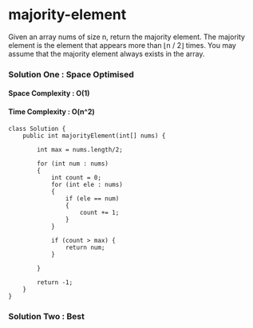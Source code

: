 # majority-element

Given an array nums of size n, return the majority element.
The majority element is the element that appears more than ⌊n / 2⌋ times. You may assume that the majority element always exists in the array.

### Solution One : Space Optimised
#### Space Complexity : O(1)
#### Time Complexity  : O(n^2)
```
class Solution {
    public int majorityElement(int[] nums) {
        
        int max = nums.length/2;

        for (int num : nums) 
        {
            int count = 0;
            for (int ele : nums) 
            {
                if (ele == num) 
                {
                    count += 1;
                }
            }

            if (count > max) {
                return num;
            }

        }

        return -1;    
    }
}
```
### Solution Two : Best

